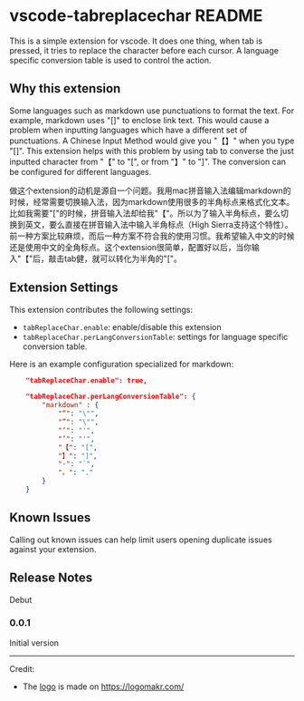# vscode-tabreplacechar README

This is a simple extension for vscode. It does one thing, when tab is pressed, it tries to replace the character before each cursor. A language specific conversion table is used to control the action.

## Why this extension

Some languages such as markdown use punctuations to format the text. For example, markdown uses "[]" to enclose link text. This would cause a problem when inputting languages which have a different set of punctuations. A Chinese Input Method would give you "【】" when you type "[]". This extension helps with this problem by using tab to converse the just inputted character from "【" to "[", or from "】" to "]". The conversion can be configured for different languages.

做这个extension的动机是源自一个问题。我用mac拼音输入法编辑markdown的时候，经常需要切换输入法，因为markdown使用很多的半角标点来格式化文本。比如我需要"["的时候，拼音输入法却给我"【"。所以为了输入半角标点，要么切换到英文，要么直接在拼音输入法中输入半角标点（High Sierra支持这个特性）。前一种方案比较麻烦，而后一种方案不符合我的使用习惯。我希望输入中文的时候还是使用中文的全角标点。这个extension很简单，配置好以后，当你输入"【"后，敲击tab健，就可以转化为半角的"["。

## Extension Settings

This extension contributes the following settings:

* `tabReplaceChar.enable`: enable/disable this extension
* `tabReplaceChar.perLangConversionTable`: settings for language specific conversion table.

Here is an example configuration specialized for markdown:

``` json
    "tabReplaceChar.enable": true,

    "tabReplaceChar.perLangConversionTable": {
        "markdown" : {
            "“": "\"",
            "”": "\"",
            "‘": "'",
            "’": "'",
            "【": "[",
            "】": "]",
            "·": "`",
            "。": "."
        }
    }
```

## Known Issues

Calling out known issues can help limit users opening duplicate issues against your extension.

## Release Notes

Debut 

### 0.0.1

Initial version


-----

Credit:

* The [logo](images/tabreplacechar.png) is made on https://logomakr.com/